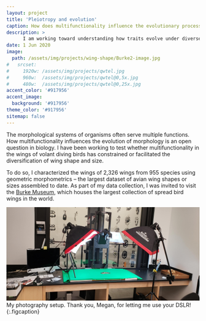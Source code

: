 ```yaml
---
layout: project
title: 'Pleiotropy and evolution'
caption: How does multifunctionality influence the evolutionary process
description: >
      I am working toward understanding how traits evolve under diverse selective pressures, using bird wings as my study system.
date: 1 Jun 2020
image: 
  path: /assets/img/projects/wing-shape/Burke2-image.jpg
#   srcset: 
#     1920w: /assets/img/projects/qwtel.jpg
#     960w:  /assets/img/projects/qwtel@0,5x.jpg
#     480w:  /assets/img/projects/qwtel@0,25x.jpg
accent_color: '#917956'
accent_image:
  background: '#917956'
theme_color: '#917956'
sitemap: false
---
```


The morphological systems of organisms often serve multiple functions. How multifunctionality influences the evolution of morphology is an open question in biology. I have been working to test whether multifunctionality in the wings of volant diving birds has constrained or facilitated the diversification of wing shape and size. 

To do so, I characterized the wings of 2,326 wings from 955 species using geometric morphometrics – the largest dataset of avian wing shapes or sizes assembled to date. As part of my data collection, I was invited to visit the [Burke Museum](https://www.burkemuseum.org/), which houses the largest collection of spread bird wings in the world. 



![My photography setup](/assets/img/projects/wing-shape/Burke-image.jpg)
My photography setup. Thank you, Megan, for letting me use your DSLR!
{:.figcaption}

